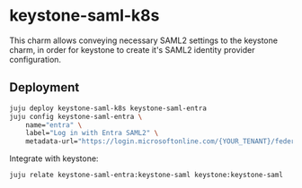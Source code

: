 # keystone-saml-k8s

This charm allows conveying necessary SAML2 settings to the keystone charm, in order for keystone to create it's SAML2 identity provider configuration.

## Deployment

```bash
juju deploy keystone-saml-k8s keystone-saml-entra
juju config keystone-saml-entra \
    name="entra" \
    label="Log in with Entra SAML2" \
    metadata-url="https://login.microsoftonline.com/{YOUR_TENANT}/federationmetadata/2007-06/federationmetadata.xml?appid={YOUR_APP_ID}"
```

Integrate with keystone:

```bash
juju relate keystone-saml-entra:keystone-saml keystone:keystone-saml
```